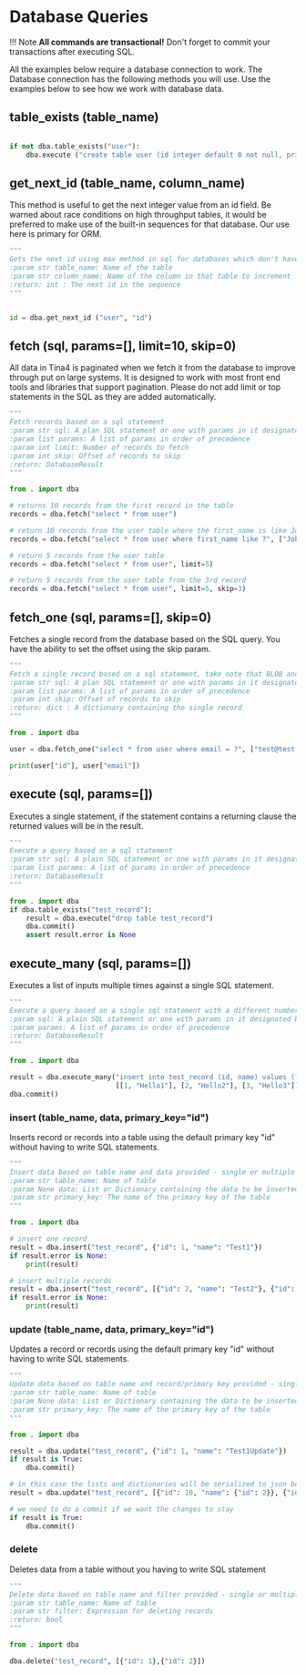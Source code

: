 # Database Queries

!!! Note
    **All commands are transactional!** Don't forget to commit your transactions after executing SQL.

All the examples below require a database connection to work. The Database connection has the following methods you will use.
Use the examples below to see how we work with database data.



## table_exists (table_name)

```python

if not dba.table_exists("user"):
    dba.execute ("create table user (id integer default 0 not null, primary key(id))")

```

## get_next_id (table_name, column_name)

This method is useful to get the next integer value from an id field. Be warned about race conditions on high throughput tables, it would be preferred to make use of the built-in sequences for that database.
Our use here is primary for ORM.

```python
"""
Gets the next id using max method in sql for databases which don't have good sequences
:param str table_name: Name of the table
:param str column_name: Name of the column in that table to increment
:return: int : The next id in the sequence
"""
```

```python

id = dba.get_next_id ("user", "id")

```
## fetch (sql, params=[], limit=10, skip=0)

All data in Tina4 is paginated when we fetch it from the database to improve through put on large systems.  It is designed to work with most
front end tools and libraries that support pagination. Please do not add limit or top statements in the SQL as they are added automatically.

```python
"""
Fetch records based on a sql statement
:param str sql: A plan SQL statement or one with params in it designated by ?
:param list params: A list of params in order of precedence
:param int limit: Number of records to fetch
:param int skip: Offset of records to skip
:return: DatabaseResult
"""
```

```python title="example.py"
from . import dba

# returns 10 records from the first record in the table
records = dba.fetch("select * from user")

# return 10 records from the user table where the first_name is like John
records = dba.fetch("select * from user where first_name like ?", ["John%"])

# return 5 records from the user table
records = dba.fetch("select * from user", limit=5)

# return 5 records from the user table from the 3rd record
records = dba.fetch("select * from user", limit=5, skip=3)
```

## fetch_one (sql, params=[], skip=0)

Fetches a single record from the database based on the SQL query.  You have the ability to set the offset using the skip param.

```python
"""
Fetch a single record based on a sql statement, take note that BLOB and byte record data is converted into base64 automatically
:param str sql: A plan SQL statement or one with params in it designated by ?
:param list params: A list of params in order of precedence
:param int skip: Offset of records to skip
:return: dict : A dictionary containing the single record
"""
```

```python title="example.py"
from . import dba

user = dba.fetch_one("select * from user where email = ?", ["test@test.com"])

print(user["id"], user["email"])
```

## execute (sql, params=[])

Executes a single statement, if the statement contains a returning clause the returned values will be in the result.

```python
"""
Execute a query based on a sql statement
:param str sql: A plain SQL statement or one with params in it designated by ?
:param list params: A list of params in order of precedence
:return: DatabaseResult
"""
```

```python
from . import dba
if dba.table_exists("test_record"):
    result = dba.execute("drop table test_record")
    dba.commit()
    assert result.error is None
```

## execute_many (sql, params=[])

Executes a list of inputs multiple times against a single SQL statement.

```python
"""
Execute a query based on a single sql statement with a different number of params
:param sql: A plain SQL statement or one with params in it designated by ?
:param params: A list of params in order of precedence
:return: DatabaseResult
"""
```

```python
from . import dba

result = dba.execute_many("insert into test_record (id, name) values (?, ?)",
                          [[1, "Hello1"], [2, "Hello2"], [3, "Hello3"]])
dba.commit()
```


### insert (table_name, data, primary_key="id")

Inserts record or records into a table using the default primary key "id" without having to write SQL statements.

```python
"""
Insert data based on table name and data provided - single or multiple records
:param str table_name: Name of table
:param None data: List or Dictionary containing the data to be inserted
:param str primary_key: The name of the primary key of the table
"""
```

```python
from . import dba

# insert one record
result = dba.insert("test_record", {"id": 1, "name": "Test1"})
if result.error is None:    
    print(result)

# insert multiple records    
result = dba.insert("test_record", [{"id": 2, "name": "Test2"}, {"id": 3, "name": "Test2"}])
if result.error is None:
    print(result)    

```

### update (table_name, data, primary_key="id")

Updates a record or records using the default primary key "id" without having to write SQL statements.

```python
"""
Update data based on table name and record/primary key provided - single or multiple records
:param str table_name: Name of table
:param None data: List or Dictionary containing the data to be inserted
:param str primary_key: The name of the primary key of the table
"""
```

```python
from . import dba

result = dba.update("test_record", {"id": 1, "name": "Test1Update"})
if result is True:
    dba.commit()

# in this case the lists and dictionaries will be serialized to json before inserting them
result = dba.update("test_record", [{"id": 10, "name": {"id": 2}}, {"id": 11, "name": ["me1", "myself2", "I3"]}])

# we need to do a commit if we want the changes to stay
if result is True:
    dba.commit()
```

###  delete

Deletes data from a table without you having to write SQL statement

```python
"""
Delete data based on table name and filter provided - single or multiple filters
:param str table_name: Name of table
:param str filter: Expression for deleting records
:return: bool
"""
```

```python
from . import dba

dba.delete("test_record", [{"id": 1},{"id": 2}])
```


